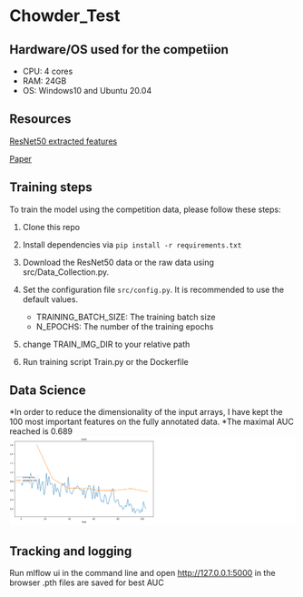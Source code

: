 # Chowder_Test


## Hardware/OS used for the competiion
- CPU:  4 cores
- RAM: 24GB
- OS: Windows10 and Ubuntu 20.04

## Resources

[ResNet50 extracted features](https://drive.google.com/file/d/1dncSXrycW2ncHe99ru_f8rWWRo82duK2/view?usp=sharing)

[Paper](https://arxiv.org/pdf/1802.02212.pdf)

## Training steps

To train the model using the competition data, please follow these steps:

1. Clone this repo
2. Install dependencies via `pip install -r requirements.txt`
3. Download the ResNet50 data or the raw data using src/Data_Collection.py.
4. Set the configuration file `src/config.py`. It is recommended to use the default values.

    * TRAINING_BATCH_SIZE: The training batch size
    * N_EPOCHS: The number of the training epochs


5. change TRAIN_IMG_DIR to your relative path
6. Run training script Train.py or the Dockerfile
## Data Science
*In order to reduce the dimensionality of the input arrays, I have kept the 100 most important features on the fully annotated data.
*The maximal AUC reached is 0.689
![Alt Image text](LOSS.png?raw=true "Optional Title")
## Tracking and logging
Run mlflow ui in the command line and open http://127.0.0.1:5000 in the browser
.pth files are saved for best AUC
